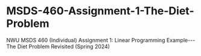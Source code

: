 # MSDS-460-Assignment-1-The-Diet-Problem
NWU MSDS 460 (Individual) Assignment 1: Linear Programming Example---The Diet Problem Revisited (Spring 2024)
